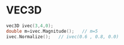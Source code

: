 # VEC3D

```cpp
vec3D ivec(3,4,0);
double m=ivec.Magnitude();   // m=5
ivec.Normalize();   // ivec(0.6 , 0.8, 0.0)

```
